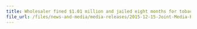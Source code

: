 ```yaml
---
title: Wholesaler fined $1.01 million and jailed eight months for tobacco offences
file_url: /files/news-and-media/media-releases/2015-12-15-Joint-Media-Release.pdf
---
```

